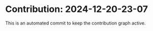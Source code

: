 # Contribution: 2024-12-20-23-07
This is an automated commit to keep the contribution graph active.
